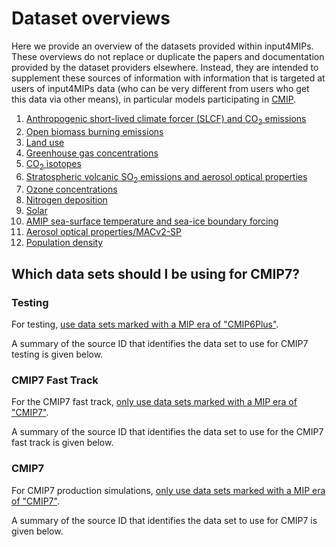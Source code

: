 # Dataset overviews

Here we provide an overview of the datasets provided within input4MIPs.
These overviews do not replace or duplicate the papers and documentation provided by the dataset providers elsewhere.
Instead, they are intended to supplement these sources of information
with information that is targeted at users of input4MIPs data
(who can be very different from users who get this data via other means),
in particular models participating in [CMIP](https://www.wcrp-climate.org/wgcm-cmip).

1. [Anthropogenic short-lived climate forcer (SLCF) and CO<sub>2</sub> emissions](anthropogenic-slcf-co2-emissions.md)
1. [Open biomass burning emissions](open-biomass-burning-emissions.md)
1. [Land use](land-use.md)
1. [Greenhouse gas concentrations](greenhouse-gas-concentrations.md)
1. [CO<sub>2</sub> isotopes](co2-isotopes.md)
1. [Stratospheric volcanic SO<sub>2</sub> emissions and aerosol optical properties](stratospheric-volcanic-so2-emissions-aod.md)
1. [Ozone concentrations](ozone.md)
1. [Nitrogen deposition](nitrogen-deposition.md)
1. [Solar](solar.md)
1. [AMIP sea-surface temperature and sea-ice boundary forcing](amip-sst-sea-ice-boundary-forcing.md)
1. [Aerosol optical properties/MACv2-SP](aerosol-optical-properties-macv2-sp.md)
1. [Population density](population.md)

## Which data sets should I be using for CMIP7?

### Testing

For testing, 
[use data sets marked with a MIP era of "CMIP6Plus"](https://aims2.llnl.gov/search?project=input4MIPs&activeFacets=%7B%22mip_era%22%3A%22CMIP6Plus%22%7D).

A summary of the source ID 
that identifies the data set to use for CMIP7 testing is given below.

<!--- begin-source-id-summary:testing -->
<!--- Do not edit this section, it is automatically updated when the docs are built -->
<!--- end-source-id-summary -->

### CMIP7 Fast Track

For the CMIP7 fast track, 
[only use data sets marked with a MIP era of "CMIP7"](https://aims2.llnl.gov/search?project=input4MIPs&activeFacets=%7B%22mip_era%22%3A%22CMIP7%22%7D).

A summary of the source ID 
that identifies the data set to use for the CMIP7 fast track is given below.

<!--- begin-source-id-summary:cmip7_fast_track -->
<!--- Do not edit this section, it is automatically updated when the docs are built -->
<!--- end-source-id-summary -->

### CMIP7

For CMIP7 production simulations, 
[only use data sets marked with a MIP era of "CMIP7"](https://aims2.llnl.gov/search?project=input4MIPs&activeFacets=%7B%22mip_era%22%3A%22CMIP7%22%7D).

A summary of the source ID 
that identifies the data set to use for CMIP7 is given below.

<!--- begin-source-id-summary:cmip7 -->
<!--- Do not edit this section, it is automatically updated when the docs are built -->
<!--- end-source-id-summary -->
